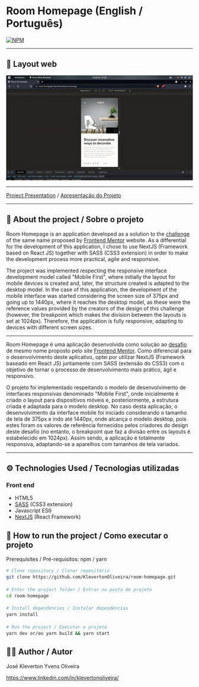 # Room Homepage (English / Português)
[![NPM](https://img.shields.io/npm/l/react)](https://github.com/KlevertonOliveira/room-homepage/blob/master/LICENSE)

---

## :art: Layout web
![Alt Text](assets/room-homepage.gif)


---

[Project Presentation](https://room-homepage-klevertonoliveira.vercel.app/) /
[Apresentação do Projeto](https://room-homepage-klevertonoliveira.vercel.app/)

---

## :mag_right: About the project / Sobre o projeto

Room Homepage is an application developed as a solution to the [challenge](https://www.frontendmentor.io/challenges/room-homepage-BtdBY_ENq) of the same name proposed by [Frontend Mentor](https://www.frontendmentor.io/challenges) website. As a differential for the development of this application, I chose to use NextJS (Framework based on React JS) together with SASS (CSS3 extension) in order to make the development process more practical, agile and responsive.

The project was implemented respecting the responsive interface development model called "Mobile First", where initially the layout for mobile devices is created and, later, the structure created is adapted to the desktop model. In the case of this application, the development of the mobile interface was started considering the screen size of 375px and going up to 1440px, where it reaches the desktop model, as these were the reference values provided by the creators of the design of this challenge (however, the breakpoint which makes the division between the layouts is set at 1024px). Therefore, the application is fully responsive, adapting to devices with different screen sizes.


---

Room Homepage é uma aplicação desenvolvida como solução ao [desafio](https://www.frontendmentor.io/challenges/room-homepage-BtdBY_ENq) de mesmo nome proposto pelo site [Frontend Mentor](https://www.frontendmentor.io/challenges). Como diferencial para o desenvolvimento deste aplicativo, optei por utilizar NextJS (Framework baseado em React JS) juntamente com SASS (extensão do CSS3) com o objetivo de tornar o processo de desenvolvimento mais prático, ágil e responsivo.

O projeto foi implementado respeitando o modelo de desenvolvimento de interfaces responsivas denominado "Mobile First", onde inicialmente é criado o layout para dispositivos móveis e, posteriormente, a estrutura criada é adaptada para o modelo desktop. No caso desta aplicação, o desenvolvimento da interface mobile foi iniciado considerando o tamanho de tela de 375px e indo até 1440px, onde alcança o modelo desktop, pois estes foram os valores de referência fornecidos pelos criadores do design deste desafio (no entanto, o breakpoint que faz a divisão entre os layouts é estabelecido em 1024px). Assim sendo, a aplicação é totalmente responsiva, adaptando-se a aparelhos com tamanhos de tela variados.

---

## :gear: Technologies Used / Tecnologias utilizadas

### Front end
- HTML5
- [SASS](https://sass-lang.com/) (CSS3 extension)
- Javascript ES6
- [NextJS](https://nextjs.org/) (React Framework)

## :file_folder: How to run the project / Como executar o projeto

Prerequisites / Pré-requisitos: npm / yarn

```bash
# Clone repository / Clonar repositório
git clone https://github.com/KlevertonOliveira/room-homepage.git

# Enter the project folder / Entrar na pasta do projeto
cd room-homepage

# Install dependencies / Instalar dependências
yarn install

# Run the project / Executar o projeto
yarn dev or/ou yarn build && yarn start
```

## :raising_hand_man: Author / Autor

José Kleverton Yvens Oliveira

https://www.linkedin.com/in/klevertonoliveira/
